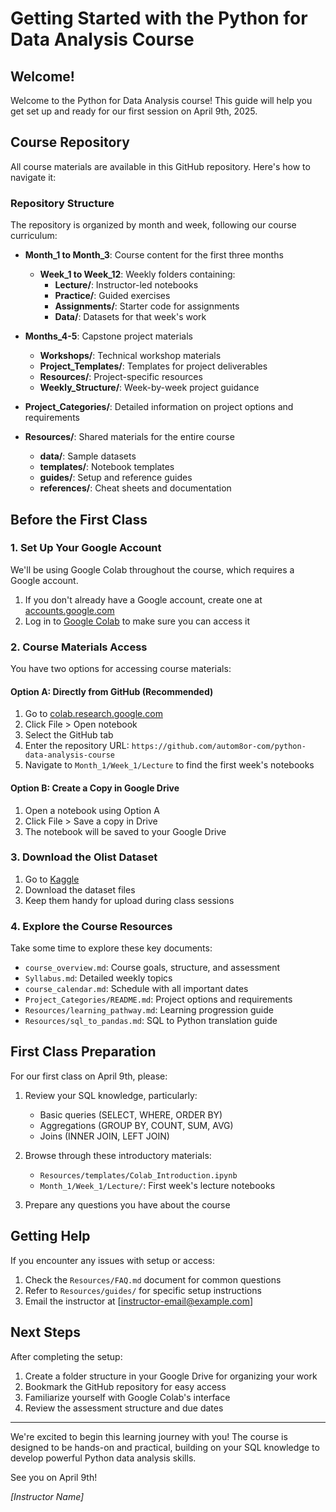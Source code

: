 # Getting Started with the Python for Data Analysis Course

## Welcome!

Welcome to the Python for Data Analysis course! This guide will help you get set up and ready for our first session on April 9th, 2025.

## Course Repository

All course materials are available in this GitHub repository. Here's how to navigate it:

### Repository Structure

The repository is organized by month and week, following our course curriculum:

- **Month_1 to Month_3**: Course content for the first three months
  - **Week_1 to Week_12**: Weekly folders containing:
    - **Lecture/**: Instructor-led notebooks
    - **Practice/**: Guided exercises
    - **Assignments/**: Starter code for assignments
    - **Data/**: Datasets for that week's work

- **Months_4-5**: Capstone project materials
  - **Workshops/**: Technical workshop materials
  - **Project_Templates/**: Templates for project deliverables
  - **Resources/**: Project-specific resources
  - **Weekly_Structure/**: Week-by-week project guidance

- **Project_Categories/**: Detailed information on project options and requirements

- **Resources/**: Shared materials for the entire course
  - **data/**: Sample datasets
  - **templates/**: Notebook templates
  - **guides/**: Setup and reference guides
  - **references/**: Cheat sheets and documentation

## Before the First Class

### 1. Set Up Your Google Account

We'll be using Google Colab throughout the course, which requires a Google account.

1. If you don't already have a Google account, create one at [accounts.google.com](https://accounts.google.com)
2. Log in to [Google Colab](https://colab.research.google.com/) to make sure you can access it

### 2. Course Materials Access

You have two options for accessing course materials:

#### Option A: Directly from GitHub (Recommended)

1. Go to [colab.research.google.com](https://colab.research.google.com/)
2. Click File > Open notebook
3. Select the GitHub tab
4. Enter the repository URL: `https://github.com/autom8or-com/python-data-analysis-course`
5. Navigate to `Month_1/Week_1/Lecture` to find the first week's notebooks

#### Option B: Create a Copy in Google Drive

1. Open a notebook using Option A
2. Click File > Save a copy in Drive
3. The notebook will be saved to your Google Drive

### 3. Download the Olist Dataset

1. Go to [Kaggle](https://www.kaggle.com/datasets/olistbr/brazilian-ecommerce)
2. Download the dataset files
3. Keep them handy for upload during class sessions

### 4. Explore the Course Resources

Take some time to explore these key documents:

- `course_overview.md`: Course goals, structure, and assessment
- `Syllabus.md`: Detailed weekly topics
- `course_calendar.md`: Schedule with all important dates
- `Project_Categories/README.md`: Project options and requirements
- `Resources/learning_pathway.md`: Learning progression guide
- `Resources/sql_to_pandas.md`: SQL to Python translation guide

## First Class Preparation

For our first class on April 9th, please:

1. Review your SQL knowledge, particularly:
   - Basic queries (SELECT, WHERE, ORDER BY)
   - Aggregations (GROUP BY, COUNT, SUM, AVG)
   - Joins (INNER JOIN, LEFT JOIN)

2. Browse through these introductory materials:
   - `Resources/templates/Colab_Introduction.ipynb`
   - `Month_1/Week_1/Lecture/`: First week's lecture notebooks

3. Prepare any questions you have about the course

## Getting Help

If you encounter any issues with setup or access:

1. Check the `Resources/FAQ.md` document for common questions
2. Refer to `Resources/guides/` for specific setup instructions
3. Email the instructor at [instructor-email@example.com]

## Next Steps

After completing the setup:

1. Create a folder structure in your Google Drive for organizing your work
2. Bookmark the GitHub repository for easy access
3. Familiarize yourself with Google Colab's interface
4. Review the assessment structure and due dates

---

We're excited to begin this learning journey with you! The course is designed to be hands-on and practical, building on your SQL knowledge to develop powerful Python data analysis skills.

See you on April 9th!

*[Instructor Name]*